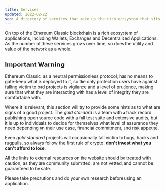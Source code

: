 ```yaml
---
title: Services
updated: 2022-02-22
seo: A directory of services that make up the rich ecosystem that sits on top of Ethereum Classic, including Wallets, Exchanges and Decentralized Applications.
---
```


On top of the Ethereum Classic blockchain is a rich ecosystem of applications, including Wallets, Exchanges and Decentralized Applications. As the number of these services grows over time, so does the utility and value of the network as a whole.

## Important Warning

Ethereum Classic, as a neutral permissionless protocol, has no means to gate-keep what is deployed to it, so the only protection users have against falling victim to bad projects is vigilance and a level of prudence, making sure that what they are interacting with has a level of integrity they are comfortable with.

Where it is relevant, this section will try to provide some hints as to what are signs of a good project. The _gold standard_ is a team with a track record publishing open source code with a full test suite and extensive audits, but it is up to individuals to decide for themselves what level of assurance they need depending on their use case, financial commitment, and risk appetite.

Even _gold standard_ projects will occasionally fall victim to bugs, hacks and rugpulls, so always follow the first rule of crypto: **don't invest what you can't afford to lose**.

All the links to external resources on the website should be treated with caution, as they are community submitted, are not vetted, and cannot be guaranteed to be safe.

Please take precautions and do your own research before using an application.
